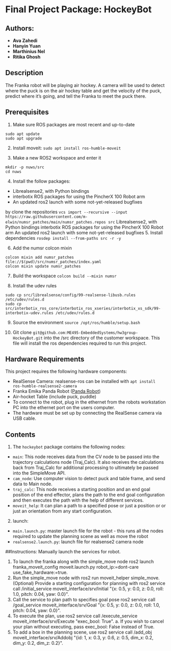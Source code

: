 # Final Project Package: HockeyBot
## Authors: 
- **Ava Zahedi**
- **Hanyin Yuan**
- **Marthinius Nel**
- **Ritika Ghosh**

## **Description**
The Franka robot will be playing air hockey. A camera will be used to detect where
the puck is on the air hockey table and get the velocity of the puck, predict where it’s going, and
tell the Franka to meet the puck there.

## **Prerequisites**
1. Make sure ROS packages are most recent and up-to-date
```
sudo apt update
sudo apt upgrade
```
2.  Install moveit: `sudo apt install ros-humble-moveit`

3. Make a new ROS2 workspace and enter it
```
mkdir -p nuws/src
cd nuws
```
4. Install the follow packages:
* Librealsense2, with Python bindings
* interbotix ROS packages for using the PincherX 100 Robot arm
* An updated ros2 launch with some not-yet-released bugfixes

by clone the repositories `vcs import --recursive --input https://raw.githubusercontent.com/m-elwin/numsr_patches/main/numsr_patches.repos src`
Librealsense2, with Python bindings
interbotix ROS packages for using the PincherX 100 Robot arm
An updated ros2 launch with some not-yet-released bugfixes
5. Install dependencies
`rosdep install --from-paths src -r -y`

6. Add the numsr colcon mixin
```
colcon mixin add numsr_patches file://$(pwd)/src/numsr_patches/index.yaml
colcon mixin update numsr_patches
```
7. Build the workspace
`colcon build --mixin numsr`

8. Install the udev rules
```
sudo cp src/librealsense/config/99-realsense-libusb.rules /etc/udev/rules.d
sudo cp src/interbotix_ros_core/interbotix_ros_xseries/interbotix_xs_sdk/99-interbotix-udev.rules /etc/udev/rules.d
```
9. Source the environment
`source /opt/ros/humble/setup.bash`

10. Git clone `git@github.com:ME495-EmbeddedSystems/hw3group-HockeyBot.git` into the /src directory of the customer workspace. 	This file will install the ros dependencies required to run this project.

## **Hardware Requirements**
This project requires the following hardware components:
* RealSense Camera: realsense-ros can be installed with `apt install ros-humble-realsense2-camera`
* Franka Emika Panda Robot ([Panda Robot](https://nu-msr.github.io/ros_notes/ros2/franka.html))
* Air-hocket Table (include puck, puddle)
* To connect to the robot, plug in the ethernet from the robots workstation PC into the ethernet port on the users computer.
* The hardware must be set up by connecting the RealSense camera via USB cable.

## **Contents**
1. The `hockeybot` package contains the following nodes:
* `main`:  This node receives data from the CV node to be passed into the trajectory
    calculations node (Traj_Calc). It also receives the calculations back from Traj_Calc for
    additional processing to ultimately be passed into the SimpleMove API.
* `cam_node`: Use computer vision to detect puck and table frame, and send data to Main node.
* `traj_calc`: This node receives a starting position and an end goal position of the end effector, plans the
    path to the end goal configuration and then executes the path with the help of different
    services.
* `moveit_help`: It can plan a path to a specified pose or just a position or or just an orientation from any start
configuration. 
2. launch: 
* `main.launch.py`: master launch file for the robot - this runs all the nodes required to update the planning scene as well as move the robot 
* `realsense2.launch.py`: launch file for realsense2 camera node

##Instructions: Manually launch the services for robot.
1. To launch the franka along with the simple_move node ros2 launch franka_moveit_config moveit.launch.py robot_ip:=dont-care use_fake_hardware:=true.
2. Run the simple_move node with ros2 run moveit_helper simple_move.
    (Optional) Provide a starting configuration for planning with ros2 service call /initial_service moveit_interface/srv/Initial "{x: 0.5, y: 0.0, z: 0.0, roll: 1.0, pitch: 0.04, yaw: 0.0}".
3. Call the service to plan path to specifies goal pose ros2 service call /goal_service moveit_interface/srv/Goal "{x: 0.5, y: 0.0, z: 0.0, roll: 1.0, pitch: 0.04, yaw: 0.0}".
4. To execute the plan, use ros2 service call /execute_service moveit_interface/srv/Execute "exec_bool: True".
    a. If you wish to cancel your plan without executing, pass exec_bool: False instead of True.
5. To add a box in the planning scene, use ros2 service call /add_obj moveit_interface/srv/Addobj "{id: 1, x: 0.3, y: 0.6, z: 0.5, dim_x: 0.2, dim_y: 0.2, dim_z: 0.2}".

